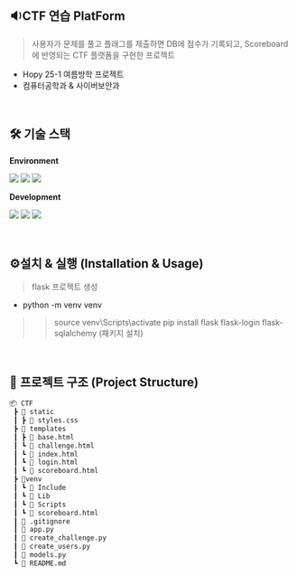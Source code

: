 ## 🔉CTF 연습 PlatForm
>사용자가 문제를 풀고 플래그를 제출하면 DB에 점수가 기록되고, Scoreboard에 반영되는 CTF 플랫폼을 구현한 프로젝트
- Hopy 25-1 여름방학 프로젝트
- 컴퓨터공학과 & 사이버보안과

</br>

## 🛠 기술 스택
**Environment**

<img src="https://img.shields.io/badge/python-3776AB?style=for-the-badge&logo=python&logoColor=white"> <img src="https://img.shields.io/badge/github-181717?style=for-the-badge&logo=github&logoColor=white"> <img src="https://img.shields.io/badge/git-F05032?style=for-the-badge&logo=git&logoColor=white">

**Development**

<img src="https://img.shields.io/badge/html5-E34F26?style=for-the-badge&logo=html5&logoColor=white"> <img src="https://img.shields.io/badge/css-1572B6?style=for-the-badge&logo=css3&logoColor=white"> <img src="https://img.shields.io/badge/flask-000000?style=for-the-badge&logo=flask&logoColor=white">

</br>

## ⚙️설치 & 실행 (Installation & Usage)
> flask 프로젝트 생성
- python -m venv venv
>> source venv\Scripts\activate
>> pip install flask flask-login flask-sqlalchemy (패키지 설치)

</br>

## 📂 프로젝트 구조 (Project Structure)
```bash
📦 CTF
 ┣ 📂 static
 ┃ ┣ 📜 styles.css
 ┣ 📂 templates
 ┃ ┣ 📜 base.html
 ┃ ┗ 📜 challenge.html
 ┃ ┗ 📜 index.html
 ┃ ┗ 📜 login.html
 ┃ ┗ 📜 scoreboard.html
 ┣ 📂venv
 ┃ ┗ 📜 Include
 ┃ ┗ 📜 Lib
 ┃ ┗ 📜 Scripts
 ┃ ┗ 📜 scoreboard.html
 ┃ 📂 .gitignore
 ┃ 📜 app.py
 ┃ 📜 create_challenge.py
 ┃ 📜 create_users.py
 ┃ 📜 models.py
 ┗ 📜 README.md
